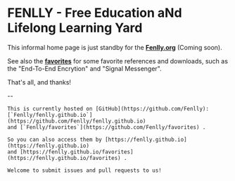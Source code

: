 FENLLY - Free Education aNd Lifelong Learning Yard
=================

This informal home page is just standby for the [**Fenlly.org**](https://fenlly.org)
(Coming soon).

See also the [**favorites**](https://fenlly.org/favorites) for some favorite references
and downloads, such as the "End-To-End Encrytion" and "Signal Messenger".

That's all, and thanks!

--

    This is currently hosted on [GitHub](https://github.com/Fenlly):
    [`Fenlly/fenlly.github.io`](https://github.com/Fenlly/fenlly.github.io)
    and [`Fenlly/favorites`](https://github.com/Fenlly/favorites) .

    So you can also access them by [https://fenlly.github.io](https://fenlly.github.io)
    and [https://fenlly.github.io/favorites](https://fenlly.github.io/favorites) .

    Welcome to submit issues and pull requests to us!
